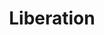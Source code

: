 ---
title: "Liberation"

domain:
  grantedPower: |
    The character gains a +2 morale bonus on all saving throws against enchantment spells or effects.
  spells: |
     1. {% spell_link remove-fear %}
     1. {% spell_link remove-paralysis %}
     1. {% spell_link remove-curse %}
     1. {% spell_link freedom-of-movement %}
     1. {% spell_link break-enchantment %}
     1. {% spell_link dispel-magic-greater %}
     1. {% spell_link refuge %}
     1. {% spell_link mind-blank %}
     1. {% spell_link freedom %}
---